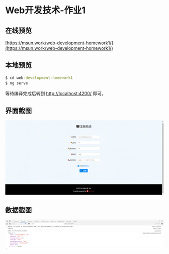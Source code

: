 Web开发技术-作业1
====

在线预览
----

[https://msun.work/web-development-homework1/](https://msun.work/web-development-homework1/)

本地预览
----
```cmd
$ cd web-development-homework1
$ ng serve
```
等待编译完成后转到 [http://localhost:4200/](http://localhost:4200/) 即可。

界面截图
----
![](src\assets\main.png)

数据截图
----
![](src\assets\result.png)
